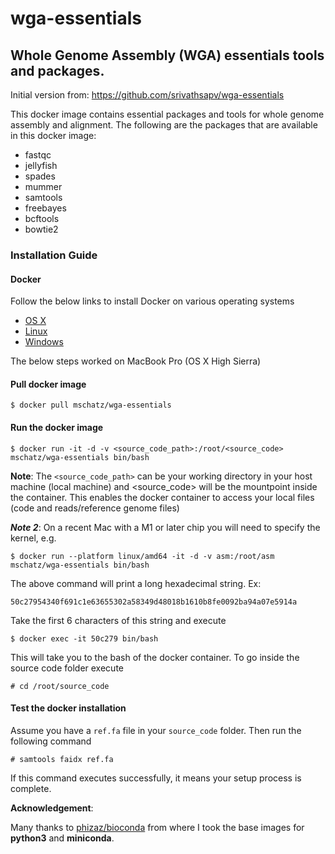 # wga-essentials

## Whole Genome Assembly (WGA) essentials tools and packages.

Initial version from: https://github.com/srivathsapv/wga-essentials

This docker image contains essential packages and tools for whole genome assembly and alignment. The following are the packages
that are available in this docker image:

* fastqc
* jellyfish
* spades
* mummer
* samtools
* freebayes
* bcftools
* bowtie2

### Installation Guide

#### Docker

Follow the below links to install Docker on various operating systems

* [OS X](https://docs.docker.com/v1.10/mac/)
* [Linux](https://docs.docker.com/v1.10/linux/)
* [Windows](https://docs.docker.com/v1.10/windows/)

The below steps worked on MacBook Pro (OS X High Sierra)

#### Pull docker image

```
$ docker pull mschatz/wga-essentials
```

#### Run the docker image

```
$ docker run -it -d -v <source_code_path>:/root/<source_code> mschatz/wga-essentials bin/bash
```

**Note**: The `<source_code_path>` can be your working directory in your host machine (local machine) and <source_code> will be the mountpoint inside the container. This enables the docker container to access your local files (code and reads/reference genome files)

***Note 2***: On a recent Mac with a M1 or later chip you will need to specify the kernel, e.g.
```
$ docker run --platform linux/amd64 -it -d -v asm:/root/asm mschatz/wga-essentials bin/bash
```

The above command will print a long hexadecimal string. Ex:

```
50c27954340f691c1e63655302a58349d48018b1610b8fe0092ba94a07e5914a
```

Take the first 6 characters of this string and execute

```
$ docker exec -it 50c279 bin/bash
```

This will take you to the bash of the docker container. To go inside the source code folder execute

```
# cd /root/source_code
```

#### Test the docker installation

Assume you have a `ref.fa` file in your `source_code` folder. Then run the following command

```
# samtools faidx ref.fa
```

If this command executes successfully, it means your setup process is complete.

**Acknowledgement**:

Many thanks to [phizaz/bioconda](https://hub.docker.com/r/phizaz/bioconda/) from where I took the base images for **python3**
and **miniconda**.
